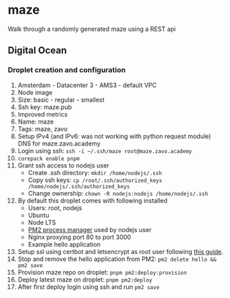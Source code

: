 # maze

Walk through a randomly generated maze using a REST api

## Digital Ocean

### Droplet creation and configuration

1. Amsterdam - Datacenter 3 - AMS3 - default VPC
2. Node image
3. Size: basic - regular - smallest
4. Ssh key: maze.pub
5. Improved metrics
6. Name: maze
7. Tags: maze, zavo
8. Setup IPv4 (and IPv6: was not working with python request module) DNS for maze.zavo.academy
9. Login using ssh: `ssh -i ~/.ssh/maze root@maze.zavo.academy`
10. `corepack enable pnpm`
11. Grant ssh access to nodejs user
    - Create .ssh directory: `mkdir /home/nodejs/.ssh`
    - Copy ssh keys: `cp /root/.ssh/authorized_keys /home/nodejs/.ssh/authorized_keys`
    - Change ownership: `chown -R nodejs:nodejs /home/nodejs/.ssh`
12. By default this droplet comes with following installed
    - Users: root, nodejs
    - Ubuntu
    - Node LTS
    - [PM2 process manager](https://pm2.keymetrics.io/docs) used by nodejs user
    - Nginx proxying port 80 to port 3000
    - Example hello application
13. Setup ssl using certbot and letsencrypt as root user following [this guide](https://www.digitalocean.com/community/tutorials/how-to-secure-nginx-with-let-s-encrypt-on-ubuntu-22-04).
14. Stop and remove the hello application from PM2: `pm2 delete hello && pm2 save`
15. Provision maze repo on droplet: `pnpm pm2:deploy:provision`
16. Deploy latest maze on droplet: `pnpm pm2:deploy`
17. After first deploy login using ssh and run `pm2 save`
